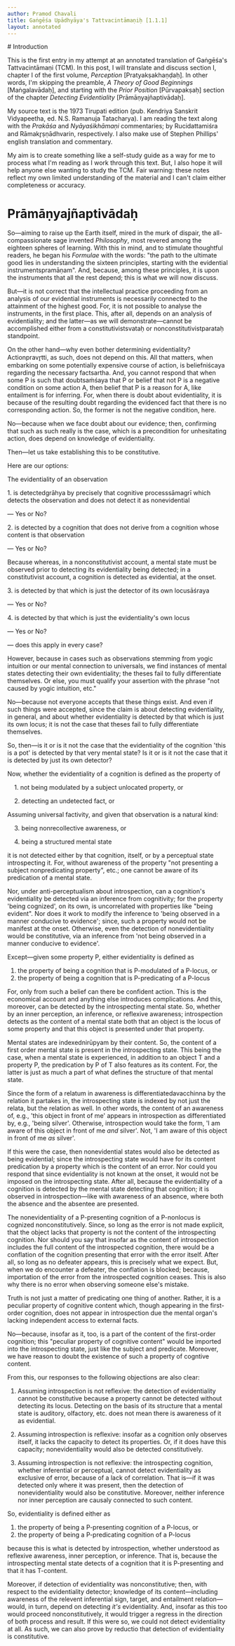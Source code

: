 ```yaml
---
author: Pramod Chavali
title: Gaṅgēśa Upādhyāya's Tattvacintāmaṇiḥ [1.1.1]
layout: annotated
---
```


<div class="annotation annotationfile" data-v="tcm-1.1.1.annotation"></div>
# Introduction

This is the first entry in my attempt at an annotated translation of Gaṅgēśa's Tattvacintāmaṇi (TCM). In this post, I will translate and discuss section I, chapter I of the first volume, *Perception* [Pratyakṣakhaṇḍaḥ]. In other words, I'm skipping the preamble, *A Theory of Good Beginnings* [Maṅgalavādaḥ], and starting with the *Prior Position* [Pūrvapakṣaḥ] section of the chapter *Detecting Evidentiality* [Prāmāṇyajñaptivādaḥ].

My source text is the 1973 Tirupati edition (pub. Kendriya Sanskrit Vidyapeetha, ed. N.S. Ramanuja Tatacharya). I am reading the text along with the *Prakāśa* and *Nyāyaśikhāmaṇi* commentaries; by Rucidattamiśra and Rāmakr̥ṣṇādhvarin, respectively. I also make use of Stephen Phillips' english translation and commentary. 

My aim is to create something like a self-study guide as a way for me to process what I'm reading as I work through this text. But, I also hope it will help anyone else wanting to study the TCM. Fair warning: these notes reflect my own limited understanding of the material and I can't claim either completeness or accuracy. 

# Prāmāṇyajñaptivādaḥ

So—aiming to raise up the Earth itself, mired in the murk of dispair, the <span class="annotation n" data-v="*">all-compassionate sage</span> invented *Philosophy*, most revered among the eighteen spheres of learning. With this in mind, and to stimulate thoughtful readers, he began his *Formulae* with the words: "the path to the ultimate good lies in understanding the sixteen principles, starting with the <span class="annotation tl" data-v="*"><span class="annotation n" data-v="*">evidential instruments</span><span class="annotation tltxt" data-v="*">pramāṇam</span></span>". And, because, among these principles, it is upon the instruments that all the rest depend; this is what we will now discuss.

<div class="annotation section" data-v="sec 0"></div>

But—it is not correct that the intellectual practice proceeding from an analysis of our evidential instruments is necessarily connected to the attainment of the highest good. For, it is not possible to analyse the instruments, in the first place. This, after all, depends on an analysis of evidentiality; and the latter—as we will demonstrate—cannot be accomplished either from a <span class="annotation n" data-v="*"><span class="annotation tl" data-v="*">constitutivist<span class="annotation tltxt" data-v="*">svataḥ</span></span> or <span class="annotation tl" data-v="*">nonconstitutivist<span class="annotation tltxt" data-v="*">parataḥ</span></span> standpoint</span>.

<div class="annotation section" data-v="sec 1"></div>

On the other hand—why even bother determining evidentiality? <span class="annotation tl" data-v="*"><span class="annotation n" data-v="*">Action</span><span class="annotation tltxt" data-v="*">pravr̥tti</span></span>, as such, does not depend on this. All that matters, when embarking on some potentially expensive course of action, is <span class="annotation tl" data-v="*"><span class="annotation n" data-v="*">belief</span><span class="annotation tltxt" data-v="*">niścaya</span></span> regarding the necessary <span class="annotation tl" data-v="*"><span class="annotation n" data-v="*">facts</span><span class="annotation tltxt" data-v="*">artha</span></span>. And, you cannot respond that when some P is such that <span class="annotation tl" data-v="*">doubt<span class="annotation tltxt" data-v="*">saṁśaya</span></span> that P or belief that not P is a <span class="annotation n" data-v="*">negative condition</span> on some action A, then belief that P is a reason for A, like entailment is for inferring. For, when there is doubt about evidentiality, it is because of the resulting doubt regarding the evidenced fact that there is no corresponding action. So, the former is not the negative condition, here.

<div class="annotation section" data-v="sec 2"></div>

No—because when we face doubt about our evidence; then, confirming that such as such really is the case, which is a precondition for unhesitating action, does depend on <span class="annotation refn" data-v="sec 2/belief">knowledge</span> of evidentiality.

<div class="annotation section" data-v="sec 3"></div>

Then—let us take establishing this to be <span class="annotation refn" data-v="sec 1/constitutivist or nonconstitutivist standpoint">constitutive</span>.

<div class="annotation section" data-v="sec 4"></div>

Here are our options:

The evidentiality of an observation

1\. is <span class="annotation tl" data-v="*"><span class="annotation n" data-v="*">detected</span><span class="annotation tltxt" data-v="*">grāhya</span></span> by precisely that <span class="annotation tl" data-v="*"><span class="annotation n" data-v="*">cognitive process</span><span class="annotation tltxt" data-v="*">sāmagrī</span></span>  which detects the observation and does not detect it as nonevidential

— <span class="annotation n" data-v="option 1">Yes or No?</span>

2\. is detected by a cognition that does not derive from a cognition whose content is that observation

— <span class="annotation n" data-v="option 2">Yes or No?</span>

Because whereas, in a nonconstitutivist account, a mental state must be observed prior to detecting its evidentiality being detected; in a constitutivist account, a cognition is detected as evidential, at the onset.

3\. is detected by that which is just the detector of its own <span class="annotation tl" data-v="*"><span class="annotation n" data-v="*">locus</span><span class="annotation tltxt" data-v="*">āśraya</span></span>

— <span class="annotation n" data-v="option 3">Yes or No?</span>

4\. is detected by that which is just the evidentiality's own locus

— <span class="annotation n" data-v="option 4">Yes or No?</span>

— does this apply in every case?

<div class="annotation section" data-v="sec 5"></div>

However, because in cases such as observations stemming from yogic intuition or our mental connection to universals, we find instances of mental states detecting their own evidentiality; the theses fail to fully differentiate themselves. Or else, you must qualify your assertion with the phrase "not caused by yogic intuition, etc."

No—because not everyone accepts that these things exist. And even if such things were accepted, since the claim is about detecting evidentiality, in general, and about whether evidentiality is detected by that which is just its own locus; it is not the case that theses fail to fully differentiate themselves.

<div class="annotation section" data-v="sec 6"></div>

So, then—is it or is it not the case that the evidentiality of the cognition 'this is a pot' is detected by that very mental state? Is it or is it not the case that it is detected by just its own detector?

<div class="annotation section" data-v="sec 7"></div>

Now, whether the evidentiality of a cognition is defined as the property of

    1\. <span class="annotation n" data-v="*">not being modulated by a subject unlocated property</span>, or

    2\. <span class="annotation n" data-v="*">detecting an undetected fact</span>, or

Assuming <span class="annotation n" data-v="*">universal factivity</span>, and given that observation is a natural kind:

    3\. <span class="annotation n" data-v="*">being nonrecollective awareness</span>, or

    4\. <span class="annotation n" data-v="*">being a structured mental state</span>
<p>
<span class="annotation n" data-v="arg1">it is not detected either by that cognition, itself, or by a perceptual state introspecting it. For, without awareness of the property "not presenting a subject nonpredicating property", etc.; one cannot be aware of its predication of a mental state.</span>
</p>
<p>
<span class="annotation n" data-v="arg2">Nor, under anti-perceptualism about introspection, can a cognition's evidentiality be detected via an inference from cognitivity; for the property 'being cognized', on its own, is uncorrelated with properties like "being evident". Nor does it work to modify the inference to 'being observed in a manner conducive to evidence'; since, such a property would not be manifest at the onset. Otherwise, even the detection of nonevidentiality would be constitutive, via an inference from 'not being observed in a manner conducive to evidence'.</span>
</p>
<div class="annotation section" data-v="sec 8"></div>

Except—given some property P, either evidentiality is defined as

1. the property of being a cognition that is P-modulated of a P-locus, or
2. the property of being a cognition that is P-predicating of a P-locus

For, only from such a belief can there be confident action. This is the economical account and anything else introduces complications. And this, moreover, can be detected by the introspecting mental state. So, whether by an inner perception, an inference, or reflexive awareness; introspection detects as the content of a mental state both that an object is the locus of some property and that this object is presented under that property.

Mental states are <span class="annotation tl" data-v="*">indexed<span class="annotation tltxt" data-v="*">nirūpyam</span></span> by their content. So, the content of a first order mental state is present in the introspecting state. This being the case, when a mental state is experienced, in addition to an object T and a property P, the predication by P of T also features as its content. For, the latter is just as much a part of what defines the structure of that mental state. 

Since the form of a relatum in awareness is <span class="annotation tl" data-v="*">differentiated<span class="annotation tltxt" data-v="*">avacchinna</span></span> by the relation it partakes in, the introspecting state is indexed by not just the relata, but the relation as well. In other words, the content of an awareness of, e.g., 'this object in front of me' appears in introspection as differentiated by, e.g., 'being silver'. Otherwise, introspection would take the form, 'I am aware of this object in front of me *and* silver'. Not, 'I am aware of this object in front of me *as* silver'.

<div class="annotation section" data-v="sec 9"></div>

If this were the case, then nonevidential states would also be detected as being evidential; since the introspecting state would have for its content predication by a property which is the content of an error. Nor could you respond that since evidentiality is not known at the onset, it would not be imposed on the introspecting state. After all, because the evidentiality of a cognition is detected by the mental state detecting that cognition; it is observed in introspection—like with awareness of an absence, where both the absence and the absentee are presented.

The nonevidentiality of a P-presenting cognition of a P-nonlocus is cognized nonconstitutively. Since, so long as the error is not made explicit, that the object lacks that property is not the content of the introspecting cognition. Nor should you say that insofar as the content of introspection includes the full content of the introspected cognition, there would be a conflation of the cognition presenting that error with the error itself.  After all, so long as no defeater appears, this is precisely what we expect. But, when we do encounter a defeater, the conflation is blocked; because, importation of the error from the introspected cognition ceases. This is also why there is no error when observing someone else's mistake. 

<div class="annotation section" data-v="sec 10"></div>

Truth is not just a matter of predicating one thing of another. Rather, it is a peculiar property of cognitive content which, though appearing in the first-order cognition, does not appear in introspection due the mental organ's lacking independent access to external facts.

No—because, insofar as it, too, is a part of the content of the first-order cognition; this "peculiar property of cognitive content" would be imported into the introspecting state, just like the subject and predicate. Moreover, we have reason to doubt the existence of such a property of cogntive content.

<div class="annotation section" data-v="sec 11"></div>

From this, our responses to the following objections are also clear:

1. Assuming introspection is not reflexive: the detection of evidentiality cannot be constitutive because a property cannot be detected without detecting its locus. Detecting on the basis of its structure that a mental state is auditory, olfactory, etc. does not mean there is awareness of it as evidential. 

2. Assuming introspection is reflexive: insofar as a cognition only observes itself, it lacks the capacity to detect its properties. Or, if it does have this capacity; nonevidentiality would also be detected constitutively.

3. Assuming introspection is not reflexive: the introspecting cognition, whether inferential or perceptual, cannot detect evidentiality as exclusive of error, because of a lack of correlation. That is—if it was detected only where it was present, then the detection of nonevidentiality would also be constitutive. Moreover, neither inference nor inner perception are causaly connected to such content.

So, evidentiality is defined either as

1. the property of being a P-presenting cognition of a P-locus, or
2. the property of being a P-predicating cognition of a P-locus

because this is what is detected by introspection, whether understood as reflexive awareness, inner perception, or inference. That is, because the introspecting mental state detects of a cognition that it is P-presenting and that it has T-content. 

<div class="annotation section" data-v="sec 12"></div>

Moreover, if detection of evidentiality was nonconstitutive; then, with respect to the evidentiality detector; knowledge of its content—including awareness of the relevent inferential sign, target, and entailment relation—would, in turn, depend on detecting *it's* evidentiality. And, insofar as this too would proceed nonconstitutively, it would trigger a regress in the direction of both process and result. If this were so, we could not detect evidentiality at all. As such, we can also prove by reductio that detection of evidentiality is constitutive.

<div class="annotation section" data-v="sec 13"></div>
